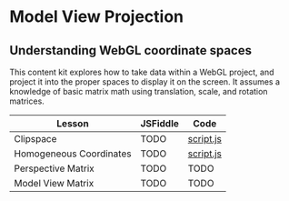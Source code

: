 # Model View Projection
## Understanding WebGL coordinate spaces

This content kit explores how to take data within a WebGL project, and project it into the proper spaces to display it on the screen. It assumes a knowledge of basic matrix math using translation, scale, and rotation matrices.

Lesson          | JSFiddle                                                       | Code
--------------- | -------------------------------------------------------------- | --------------------------------------------
Clipspace                   | TODO   | [script.js](lessons/01-clipspace/script.js)
Homogeneous Coordinates     | TODO   | [script.js](lessons/02-homogeneous-coordinates/script.js)
Perspective Matrix          | TODO   | TODO
Model View Matrix           | TODO   | TODO
